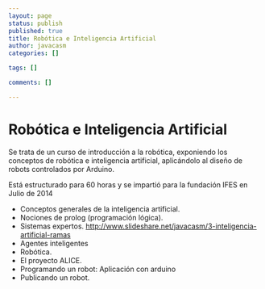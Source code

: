 ```yaml
--- 
layout: page
status: publish
published: true
title: Robótica e Inteligencia Artificial
author: javacasm
categories: []

tags: []

comments: []

---
```


# Robótica e Inteligencia Artificial

Se trata de un curso de introducción a la robótica, exponiendo los conceptos de robótica e inteligencia artificial, aplicándolo al diseño de robots controlados por Arduino.

Está estructurado para 60 horas y se impartió para la fundación IFES en Julio de 2014

* Conceptos generales de la inteligencia artificial.
* Nociones de prolog (programación lógica).
* Sistemas expertos. http://www.slideshare.net/javacasm/3-inteligencia-artificial-ramas
* Agentes inteligentes
* Robótica.
* El proyecto ALICE.
* Programando un robot: Aplicación con arduino
* Publicando un robot.